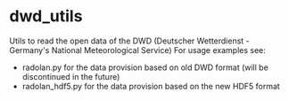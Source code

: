 # dwd_utils
Utils to read the open data of the DWD (Deutscher Wetterdienst - Germany's National Meteorological Service)
For usage examples see:
- radolan.py for the data provision based on old DWD format (will be discontinued in the future)
- radolan_hdf5.py for the data provision based on the new HDF5 format

